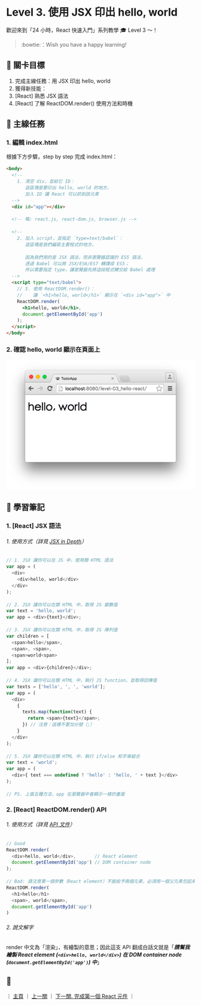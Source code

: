 # Level 3. 使用 JSX 印出 hello, world

歡迎來到「24 小時，React 快速入門」系列教學 :mortar_board: Level 3 ～！
> :bowtie:：Wish you have a happy learning!


## :checkered_flag: 關卡目標

1. 完成主線任務：用 JSX 印出 hello, world
2. 獲得新技能：
  1. [React] 熟悉 JSX 語法
  2. [React] 了解 ReactDOM.render() 使用方法和時機


## :triangular_flag_on_post: 主線任務

### 1. 編輯 index.html

根據下方步驟，step by step 完成 index.html：

```html
<body>
  <!--
    1. 清空 div，並給它 ID：
       這區塊是要印出 hello, world 的地方，
       加入 ID 讓 React 可以抓到該元素
  -->
  <div id="app"></div>

  <!-- 略: react.js, react-dom.js, browser.js -->

  <!--
    2. 加入 script，並指定 `type=text/babel`：
       這區塊是我們編寫主要程式的地方。

       因為我們用的是 JSX 語法，而非瀏覽器認識的 ES5 語法，
       透過 Babel 可以將 JSX/ES6/ES7 轉譯成 ES5；
       所以需要指定 type，讓瀏覽器先將這段程式轉交給 Babel 處理
  -->
  <script type="text/babel">
    // 3. 使用 ReactDOM.render()：
    //    讓 `<h1>hello, world</h1>` 顯示在 `<div id="app">` 中
    ReactDOM.render(
      <h1>hello, world</h1>,
      document.getElementById('app')
    );
  </script>
</body>
```

### 2. 確認 hello, world 顯示在頁面上

![DEMO](../assets/level-03_demo.png)

## :book: 學習筆記

### 1. [React] JSX 語法

###### 1. 使用方式（詳見 [JSX in Depth](https://facebook.github.io/react/docs/jsx-in-depth.html)）

```js
// 1. JSX 讓你可以在 JS 中，使用類 HTML 語法
var app = (
  <div>
    <div>hello, world</div>
  </div>
);

// 2. JSX 讓你可以在類 HTML 中，取得 JS 變數值
var text = 'hello, world';
var app = <div>{text}</div>;

// 3. JSX 讓你可以在類 HTML 中，取得 JS 陣列值
var children = [
  <span>hello</span>,
  <span>, <span>,
  <span>world<span>
];
var app = <div>{children}</div>;

// 4. JSX 讓你可以在類 HTML 中，執行 JS function，並取得回傳值
var texts = ['hello', ', ', 'world'];
var app = (
  <div>
    {
      texts.map(function(text) {
        return <span>{text}</span>;
      }) // 注意：這裡不要加分號（;）
    }
  </div>
);

// 5. JSX 讓你可以在類 HTML 中，執行 if/else 和字串組合
var text = 'world';
var app = (
  <div>{ text === undefined ? 'hello' : 'hello, ' + text }</div>
);

// PS. 上面五種方法，app 在瀏覽器中會顯示一樣的畫面
```

### 2. [React] ReactDOM.render() API

###### 1. 使用方式（詳見 [API 文件](https://facebook.github.io/react/docs/top-level-api.html#reactdom.render)）

```js
// Good
ReactDOM.render(
  <div>hello, world</div>,       // React element
  document.getElementById('app') // DOM container node
);

// Bad: 請注意第一個參數（React element）不能給予兩個元素，必須用一個父元素包起來
ReactDOM.render(
  <h1>hello</h1>
  <span>, world</span>,
  document.getElementById('app')
)
```

###### 2. 說文解字

render 中文為「渲染」，有繪製的意思；因此這支 API 翻成白話文就是「***請幫我繪製 React element (`<div>hello, world</div>`) 在 DOM container node (`document.getElementById('app')`) 中***」


## :rocket:

｜ [主頁](../) ｜ [上一關](../level-02_initial-project) ｜ [下一關. 完成第一個 React 元件](../level-04_first-component) ｜
